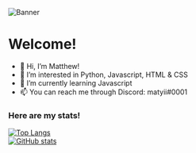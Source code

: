 ![Banner](banner.gif)

# Welcome!

- 👋 Hi, I’m Matthew!
- 👀 I’m interested in Python, Javascript, HTML & CSS
- 🌱 I’m currently learning Javascript
- 📫 You can reach me through Discord: matyii#0001

### Here are my stats!
[![Top Langs](https://github-readme-stats.vercel.app/api/top-langs/?username=matyii&show_icons=true&theme=radical)](https://github.com/anuraghazra/github-readme-stats)  
[![GitHub stats](https://github-readme-stats.vercel.app/api?username=matyii&show_icons=true&theme=radical)](https://github.com/anuraghazra/github-readme-stats)
